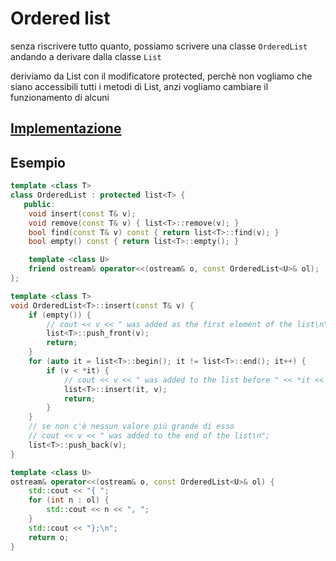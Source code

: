 # Ordered list

senza riscrivere tutto quanto, possiamo scrivere una classe `OrderedList` andando a derivare dalla classe `List`

deriviamo da List con il modificatore protected, perchè non vogliamo che siano accessibili tutti i metodi di List, anzi vogliamo cambiare il funzionamento di alcuni

## [Implementazione](../../Implementazioni/OrderedList/OrderedList.h)

## Esempio

```cpp
template <class T>
class OrderedList : protected list<T> {
   public:
    void insert(const T& v);
    void remove(const T& v) { list<T>::remove(v); }
    bool find(const T& v) const { return list<T>::find(v); }
    bool empty() const { return list<T>::empty(); }

    template <class U>
    friend ostream& operator<<(ostream& o, const OrderedList<U>& ol);
};
```

```cpp
template <class T>
void OrderedList<T>::insert(const T& v) {
    if (empty()) {
        // cout << v << " was added as the first element of the list\n";
        list<T>::push_front(v);
        return;
    }
    for (auto it = list<T>::begin(); it != list<T>::end(); it++) {
        if (v < *it) {
            // cout << v << " was added to the list before " << *it << "\n";
            list<T>::insert(it, v);
            return;
        }
    }
    // se non c'è nessun valore più grande di esso
    // cout << v << " was added to the end of the list\n";
    list<T>::push_back(v);
}

template <class U>
ostream& operator<<(ostream& o, const OrderedList<U>& ol) {
    std::cout << "{ ";
    for (int n : ol) {
        std::cout << n << ", ";
    }
    std::cout << "};\n";
    return o;
}
```
